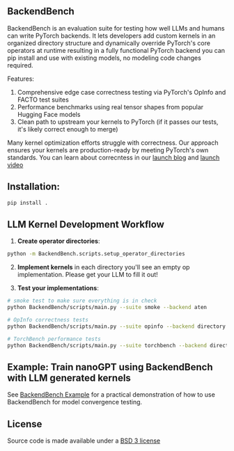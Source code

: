 ## BackendBench

BackendBench is an evaluation suite for testing how well LLMs and humans can write PyTorch backends. It lets developers add custom kernels in an organized directory structure and dynamically override PyTorch's core operators at runtime resulting in a fully functional PyTorch backend you can pip install and use with existing models, no modeling code changes required.

Features:
1. Comprehensive edge case correctness testing via PyTorch's OpInfo and FACTO test suites
2. Performance benchmarks using real tensor shapes from popular Hugging Face models
3. Clean path to upstream your kernels to PyTorch (if it passes our tests, it's likely correct enough to merge)

Many kernel optimization efforts struggle with correctness. Our approach ensures your kernels are production-ready by meeting PyTorch's own standards. You can learn about correcntess in our [launch blog](docs/correctness.md) and [launch video](https://www.youtube.com/watch?v=BTfjdyZOKww)

## Installation:

```bash
pip install .
```

## LLM Kernel Development Workflow

1. **Create operator directories**:
```bash
python -m BackendBench.scripts.setup_operator_directories
```

2. **Implement kernels** in each directory you'll see an empty op implementation. Please get your LLM to fill it out!

3. **Test your implementations**:

```bash
# smoke test to make sure everything is in check
python BackendBench/scripts/main.py --suite smoke --backend aten

# OpInfo correctness tests
python BackendBench/scripts/main.py --suite opinfo --backend directory

# TorchBench performance tests  
python BackendBench/scripts/main.py --suite torchbench --backend directory
```

## Example: Train nanoGPT using BackendBench with LLM generated kernels

See [BackendBench Example](https://github.com/jiannanWang/BackendBenchExamples) for a practical demonstration of how to use BackendBench for model convergence testing.

## License

Source code is made available under a [BSD 3 license](LICENSE.md)
